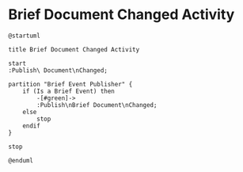 # Brief Document Changed Activity


```plantuml
@startuml

title Brief Document Changed Activity

start
:Publish\ Document\nChanged;

partition "Brief Event Publisher" {
    if (Is a Brief Event) then
        -[#green]->
        :Publish\nBrief Document\nChanged;
    else
        stop
    endif
}

stop

@enduml


```
